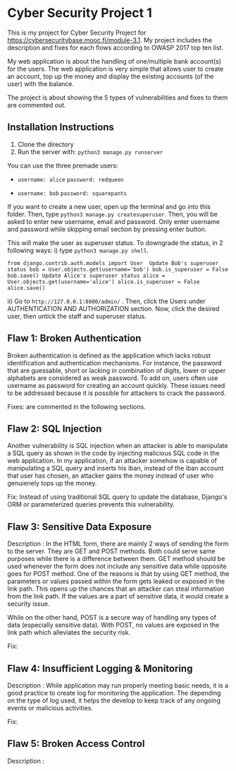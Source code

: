 # Cyber Security Project 1

This is my project for Cyber Security Project for https://cybersecuritybase.mooc.fi/module-3.1. My project includes the description and fixes for each flows according to OWASP 2017 top ten list.

My web application is about the handling of one/multiple bank account(s) for the users. The web application is very simple that allows user to create an account, top up the money and display the existing accounts (of the user) with the balance. 

The project is about showing the 5 types of vulnerabilities and fixes to them are commented out. 

## Installation Instructions

1. Clone the directory
2. Run the server with: ``python3 manage.py runserver``

You can use the three premade users:

- ``username: alice``
``password: redqueen``

- ``username: bob``
``password: squarepants``

If you want to create a new user, open up the terminal and go into this folder. Then, type ``python3 manage.py createsuperuser``. Then, you will be asked to enter new username, email and password. Only enter username and password while skipping email section by pressing enter button.

This will make the user as superuser status. To downgrade the status, in 2 following ways: 
i) type ``python3 manage.py shell``. 

``
from django.contrib.auth.models import User 
Update Bob's superuser status
bob = User.objects.get(username='bob')
bob.is_superuser = False
bob.save()
Update Alice's superuser status
alice = User.objects.get(username='alice')
alice.is_superuser = False
alice.save()
``

ii) Go to ``http://127.0.0.1:8000/admin/`` . Then, click the Users under AUTHENTICATION AND AUTHORIZATION section. Now, click the desired user, then untick the staff and superuser status.

## Flaw 1: Broken Authentication
Broken authentication is defined as the application which lacks robust identification and authentication mechanisms. For instance, the password that are guessable, short or lacking in combination of digits, lower or upper alphabets are considered as weak password. To add on, users often use username as password for creating an account quickly. These issues need to be addressed because it is possible for attackers to crack the password. 



Fixes: are commented in the following sections.

## Flaw 2: SQL Injection
Another vulnerability is SQL injection when an attacker is able to manipulate a SQL query as shown in the code by injecting malicious SQL code in the web application. In my application, if an attacker somehow is capable of manipulating a SQL query and inserts his iban, instead of the iban account that user has chosen, an attacker gains the money instead of user who genuienely tops up the money. 

Fix: Instead of using traditional SQL query to update the database, Django's ORM or parameterized queries prevents this vulnerability.

## Flaw 3: Sensitive Data Exposure
Description : In the HTML form, there are mainly 2 ways of sending the form to the server. They are GET and POST methods. Both could serve same purposes while there is a difference between them. GET method should be used whenever the form does not include any sensitive data while opposite goes for POST method. One of the reasons is that by using GET method, the parameters or values passed within the form gets leaked or exposed in the link path. This opens up the chances that an attacker can steal information from the link path. If the values are a part of sensitive data, it would create a security issue. 

While on the other hand, POST is a secure way of handling any types of data (especially sensitive data). With POST, no values are exposed in the link path which alleviates the security risk.

Fix: 

## Flaw 4: Insufficient Logging & Monitoring
Description : While application may run properly meeting basic needs, it is a good practice to create log for monitoring the application. The depending on the type of log used, it helps the develop to keep track of any ongoing events or malicious activities. 

Fix: 

## Flaw 5: Broken Access Control
Description : 

